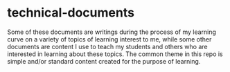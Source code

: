 # technical-documents
Some of these documents are writings during the process of my learning curve on a variety of topics of learning interest to me, while some other documents are content I use to teach my students and others who are interested in learning about these topics. The common theme in this repo is simple and/or standard content created for the purpose of learning.

